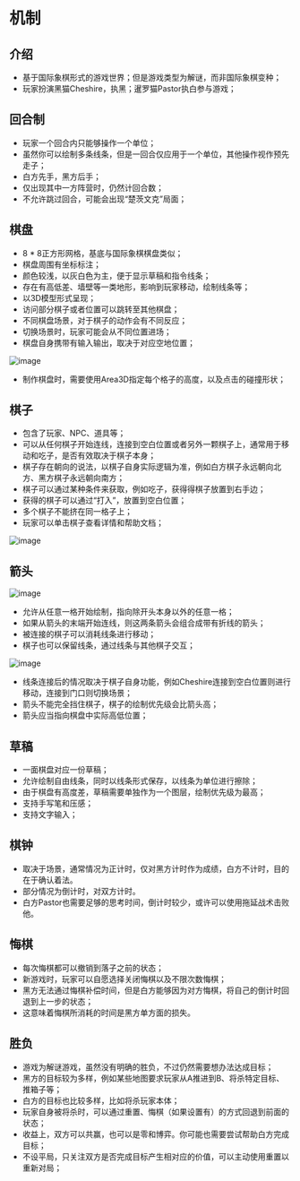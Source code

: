 # 机制

## 介绍

- 基于国际象棋形式的游戏世界；但是游戏类型为解谜，而非国际象棋变种；
- 玩家扮演黑猫Cheshire，执黑；暹罗猫Pastor执白参与游戏；

## 回合制

- 玩家一个回合内只能够操作一个单位；
- 虽然你可以绘制多条线条，但是一回合仅应用于一个单位，其他操作视作预先走子；
- 白方先手，黑方后手；
- 仅出现其中一方阵营时，仍然计回合数；
- 不允许跳过回合，可能会出现“楚茨文克”局面；

## 棋盘

- 8 * 8正方形网格，基底与国际象棋棋盘类似；
- 棋盘周围有坐标标注；
- 颜色较浅，以灰白色为主，便于显示草稿和指令线条；
- 存在有高低差、墙壁等一类地形，影响到玩家移动，绘制线条等；
- 以3D模型形式呈现；
- 访问部分棋子或者位置可以跳转至其他棋盘；
- 不同棋盘场景，对于棋子的动作会有不同反应；
- 切换场景时，玩家可能会从不同位置进场；
- 棋盘自身携带有输入输出，取决于对应空地位置；

![image](chessboard.svg)

- 制作棋盘时，需要使用Area3D指定每个格子的高度，以及点击的碰撞形状；

## 棋子

- 包含了玩家、NPC、道具等；
- 可以从任何棋子开始连线，连接到空白位置或者另外一颗棋子上，通常用于移动和吃子，是否有效取决于棋子本身；
- 棋子存在朝向的说法，以棋子自身实际逻辑为准，例如白方棋子永远朝向北方、黑方棋子永远朝向南方；
- 棋子可以通过某种条件来获取，例如吃子，获得得棋子放置到右手边；
- 获得的棋子可以通过“打入”，放置到空白位置；
- 多个棋子不能挤在同一格子上；
- 玩家可以单击棋子查看详情和帮助文档；

![image](piece.svg)

## 箭头

![image](navigation_1.svg)

- 允许从任意一格开始绘制，指向除开头本身以外的任意一格；
- 如果从箭头的末端开始连线，则这两条箭头会组合成带有折线的箭头；
- 被连接的棋子可以消耗线条进行移动；
- 棋子也可以保留线条，通过线条与其他棋子交互；

![image](navigation_2.svg)

- 线条连接后的情况取决于棋子自身功能，例如Cheshire连接到空白位置则进行移动，连接到门口则切换场景；
- 箭头不能完全挡住棋子，棋子的绘制优先级会比箭头高；
- 箭头应当指向棋盘中实际高低位置；


## 草稿

- 一面棋盘对应一份草稿；
- 允许绘制自由线条，同时以线条形式保存，以线条为单位进行擦除；
- 由于棋盘有高度差，草稿需要单独作为一个图层，绘制优先级为最高；
- 支持手写笔和压感；
- 支持文字输入；

## 棋钟

- 取决于场景，通常情况为正计时，仅对黑方计时作为成绩，白方不计时，目的在于确认着法。
- 部分情况为倒计时，对双方计时。
- 白方Pastor也需要足够的思考时间，倒计时较少，或许可以使用拖延战术击败他。

## 悔棋

- 每次悔棋都可以撤销到落子之前的状态；
- 新游戏时，玩家可以自愿选择关闭悔棋以及不限次数悔棋；
- 黑方无法通过悔棋补偿时间，但是白方能够因为对方悔棋，将自己的倒计时回退到上一步的状态；
- 这意味着悔棋所消耗的时间是黑方单方面的损失。

## 胜负

- 游戏为解谜游戏，虽然没有明确的胜负，不过仍然需要想办法达成目标；
- 黑方的目标较为多样，例如某些地图要求玩家从A推进到B、将杀特定目标、推箱子等；
- 白方的目标也比较多样，比如将杀玩家本体；
- 玩家自身被将杀时，可以通过重置、悔棋（如果设置有）的方式回退到前面的状态；
- 收益上，双方可以共赢，也可以是零和博弈。你可能也需要尝试帮助白方完成目标；
- 不设平局，只关注双方是否完成目标产生相对应的价值，可以主动使用重置以重新对局；



